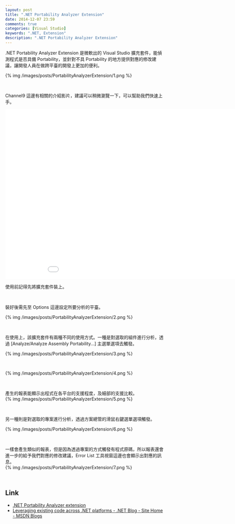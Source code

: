 ```yaml
---
layout: post
title: ".NET Portability Analyzer Extension"
date: 2014-12-07 23:59
comments: true
categories: [Visual Studio]
keywords: ".NET, Extension" 
description: ".NET Portability Analyzer Extension"
---
```


.NET Portability Analyzer Extension 是微軟出的 Visual Studio 擴充套件，能偵測程式是否具備 Portability，並針對不具 Portability 的地方提供對應的修改建議，讓開發人員在做跨平臺的開發上更加的便利。 

<!-- More -->

{% img /images/posts/PortabilityAnalyzerExtension/1.png %}

<br/>

Channel9 這邊有相關的介紹影片，建議可以稍微瀏覽一下，可以幫助我們快速上手。  
<iframe src="//channel9.msdn.com/Blogs/funkyonex/Fun-with-the-Interns-Charles-Lowell-on-the-NET-API-Portability-Analyzer/player" width="960" height="540" allowFullScreen frameBorder="0"></iframe>

<br/>


使用前記得先將擴充套件裝上。 

<br/>

裝好後需先至 Options 這邊設定所要分析的平臺。 

{% img /images/posts/PortabilityAnalyzerExtension/2.png %}

<br/>


在使用上，該擴充套件有兩種不同的使用方式。一種是對選取的組件進行分析，透過 [Analyze/Analyze Assembly Portability...] 主選單選項去觸發。 

{% img /images/posts/PortabilityAnalyzerExtension/3.png %}

<br/>


{% img /images/posts/PortabilityAnalyzerExtension/4.png %}

<br/>


產生的報表能顯示出程式在各平台的支援程度，及細部的支援比較。  
{% img /images/posts/PortabilityAnalyzerExtension/5.png %}

<br/>


另一種則是對選取的專案進行分析，透過方案總管的滑鼠右鍵選單選項觸發。 

{% img /images/posts/PortabilityAnalyzerExtension/6.png %}

<br/>


一樣會產生類似的報表，但是因為透過專案的方式觸發有程式原碼，所以報表還會進一步的給予我們對應的修改建議，Error List 工具視窗這邊也會顯示出對應的訊息。  
{% img /images/posts/PortabilityAnalyzerExtension/7.png %}

<br/>

Link
----
* [.NET Portability Analyzer extension](https://visualstudiogallery.msdn.microsoft.com/1177943e-cfb7-4822-a8a6-e56c7905292b)
* [Leveraging existing code across .NET platforms - .NET Blog - Site Home - MSDN Blogs](http://blogs.msdn.com/b/dotnet/archive/2014/08/06/leveraging-existing-code-across-net-platforms.aspx)
